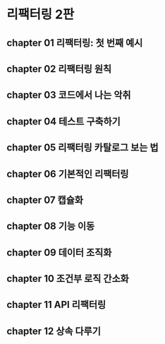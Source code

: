 # 리팩터링 2판

## chapter 01 리팩터링: 첫 번째 예시

## chapter 02 리팩터링 원칙

## chapter 03 코드에서 나는 악취

## chapter 04 테스트 구축하기

## chapter 05 리팩터링 카탈로그 보는 법

## chapter 06 기본적인 리팩터링

## chapter 07 캡슐화

## chapter 08 기능 이동

## chapter 09 데이터 조직화

## chapter 10 조건부 로직 간소화

## chapter 11 API 리팩터링

## chapter 12 상속 다루기


